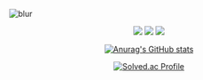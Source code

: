 <p align="center">
  
  ![blur](https://capsule-render.vercel.app/api?type=blur&height=300&color=gradient&text=PROFILE&strokeWidth=2&section=footer&reversal=true&fontAlign=50&stroke=E0E0E0&fontSize=55&textBg=false)


</p>

  


<div align=center>

  <a href="https://github.com/nohhyun03" target="_blank"><img src="https://img.shields.io/badge/GitHub-100000?style=for-the-badge&logo=github&logoColor=white"/></a>
  <a href="https://velog.io/@nohhyun03/posts" target="_blank"><img src="https://img.shields.io/badge/velog-20C997?style=for-the-badge&logo=velog&logoColor=white"></a>
  <a href="https://instagram.com/03_hyunseok" target="_blank"><img src="https://img.shields.io/badge/instagram-FF0069?style=for-the-badge&logo=instagram&&logoColor=white"></a>
  
  
  [![Anurag's GitHub stats](https://github-readme-stats.vercel.app/api?username=nohhyun03)](https://github.com/anuraghazra/github-readme-stats)

  [![Solved.ac Profile](http://mazassumnida.wtf/api/v2/generate_badge?boj=nohhyun0730)](https://solved.ac/nohhyun0730/)
</div>
<!--
**nohhyun03/nohhyun03** is a ✨ _special_ ✨ repository because its `README.md` (this file) appears on your GitHub profile.

Here are some ideas to get you started:

- 🔭 I’m currently working on ...
- 🌱 I’m currently learning ...
- 👯 I’m looking to collaborate on ...
- 🤔 I’m looking for help with ...
- 💬 Ask me about ...
- 📫 How to reach me: ...
- 😄 Pronouns: ...
- ⚡ Fun fact: ...
-->
